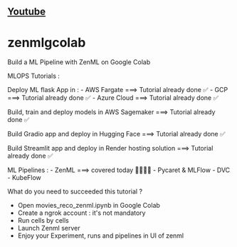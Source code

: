 ## [Youtube](https://www.youtube.com/watch?v=M5iRnPPKTGk)

# zenmlgcolab
Build a ML Pipeline with ZenML on Google Colab

MLOPS Tutorials :


Deploy ML flask App in : 
	- AWS Fargate ===>  Tutorial already done ✅
	- GCP ===> Tutorial already done ✅
	- Azure Cloud ===> Tutorial already done ✅


Build, train and deploy models in AWS Sagemaker ===> Tutorial already done ✅

Build Gradio app and deploy in Hugging Face ===> Tutorial already done ✅



Build Streamlit app and deploy in Render hosting solution ===> Tutorial already done ✅


ML Pipelines :
	- ZenML ===> covered today 🏃🏃🏃🏃
	- Pycaret & MLFlow 
	- DVC
	- KubeFlow


What do you need to succeeded this tutorial ?
- Open movies_reco_zenml.ipynb in Google Colab
- Create a ngrok account : it's not mandatory
- Run cells by cells
- Launch Zenml server
- Enjoy your Experiment, runs and pipelines in UI of zenml
